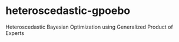 # heteroscedastic-gpoebo
Heteroscedastic Bayesian Optimization using Generalized Product of Experts
